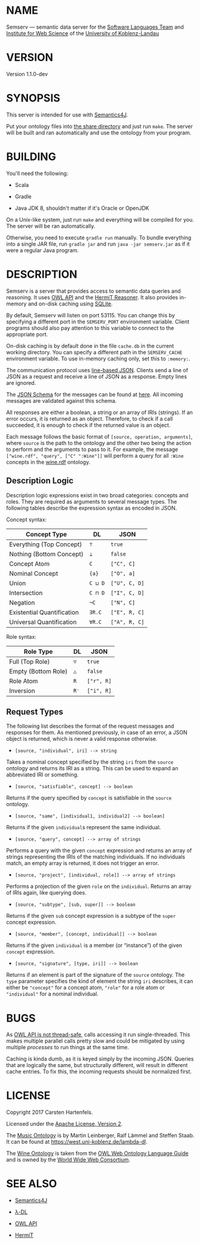 # NAME

Semserv — semantic data server for the [Software Languages Team](http://softlang.wikidot.com/) and [Institute for Web Science](https://west.uni-koblenz.de/lambda-dl) of the [University of Koblenz-Landau](https://www.uni-koblenz-landau.de/en/university-of-koblenz-landau)


# VERSION

Version 1.1.0-dev


# SYNOPSIS

This server is intended for use with
[Semantics4J](https://github.com/hartenfels/Semantics4J).

Put your ontology files into [the share directory](share) and just run `make`.
The server will be built and ran automatically and use the ontology from your
program.


# BUILDING

You'll need the following:

* Scala

* Gradle

* Java JDK 8, shouldn't matter if it's Oracle or OpenJDK

On a Unix-like system, just run `make` and everything will be compiled for you.
The server will be ran automatically.

Otherwise, you need to execute `gradle run` manually. To bundle everything into
a single JAR file, run `gradle jar` and run `java -jar semserv.jar` as if it
were a regular Java program.


# DESCRIPTION

Semserv is a server that provides access to semantic data queries and
reasoning. It uses [OWL API](http://owlapi.sourceforge.net/) and the [HermiT
Reasoner](http://www.hermit-reasoner.com/). It also provides in-memory and
on-disk caching using [SQLite](https://www.sqlite.org/).

By default, Semserv will listen on port 53115. You can change this by
specifying a different port in the `SEMSERV_PORT` environment variable. Client
programs should also pay attention to this variable to connect to the
appropriate port.

On-disk caching is by default done in the file `cache.db` in the current
working directory. You can specify a different path in the `SEMSERV_CACHE`
environment variable. To use in-memory caching only, set this to `:memory:`.

The communication protocol uses [line-based JSON](http://jsonlines.org/).
Clients send a line of JSON as a request and receive a line of JSON as a
response. Empty lines are ignored.

The [JSON Schema](http://json-schema.org/) for the messages can be found at
[here](src/main/resources/semserv.schema.json). All incoming messages are
validated against this schema.

All responses are either a boolean, a string or an array of IRIs (strings). If
an error occurs, it is returned as an object. Therefore, to check if a call
succeeded, it is enough to check if the returned value is an object.

Each message follows the basic format of `[source, operation, arguments]`,
where `source` is the path to the ontology and the other two being the action
to perform and the arguments to pass to it. For example, the message
`["wine.rdf", "query", ["C" ":Wine"]]` will perform a query for all `:Wine`
concepts in the [wine.rdf](share/wine.rdf) ontology.

## Description Logic

Description logic expressions exist in two broad categories: concepts and
roles. They are required as arguments to several message types. The following
tables describe the expression syntax as encoded in JSON.

Concept syntax:

| Concept Type               | DL      | JSON          |
| -------------------------- |-------- | ------------- |
| Everything (Top Concept)   | `⊤`     | `true`        |
| Nothing (Bottom Concept)   | `⊥`     | `false`       |
| Concept Atom               | `C`     | `["C", C]`    |
| Nominal Concept            | `{a}`   | `["O", a]`    |
| Union                      | `C ⊔ D` | `["U", C, D]` |
| Intersection               | `C ⊓ D` | `["I", C, D]` |
| Negation                   | `¬C`    | `["N", C]`    |
| Existential Quantification | `∃R.C`  | `["E", R, C]` |
| Universal Quantification   | `∀R.C`  | `["A", R, C]` |

Role syntax:

| Role Type           | DL   | JSON       |
| ------------------- |----- | ---------- |
| Full (Top Role)     | `▽`  | `true`     |
| Empty (Bottom Role) | `△`  | `false`    |
| Role Atom           | `R`  | `["r", R]` |
| Inversion           | `R⁻` | `["i", R]` |

## Request Types

The following list describes the format of the request messages and responses
for them. As mentioned previously, in case of an error, a JSON object is
returned, which is never a valid response otherwise.

* `[source, "individual", iri] --> string`

Takes a nominal concept specified by the string `iri` from the `source`
ontology and returns its IRI as a string. This can be used to expand an
abbreviated IRI or something.

* `[source, "satisfiable", concept] --> boolean`

Returns if the query specified by `concept` is satisfiable in the `source`
ontology.

* `[source, "same", [individual1, individual2] --> boolean]`

Returns if the given `individual`s represent the same individual.

* `[source, "query", concept] --> array of strings`

Performs a query with the given `concept` expression and returns an array of
strings representing the IRIs of the matching individuals. If no individuals
match, an empty array is returned, it does not trigger an error.

* `[source, "project", [individual, role]] --> array of strings`

Performs a projection of the given `role` on the `individual`. Returns an array
of IRIs again, like querying does.

* `[source, "subtype", [sub, super]] --> boolean`

Returns if the given `sub` concept expression is a subtype of the `super`
concept expression.

* `[source, "member", [concept, individual]] --> boolean`

Returns if the given `individual` is a member (or “instance”) of the given
`concept` expression.

* `[source, "signature", [type, iri]] --> boolean`

Returns if an element is part of the signature of the `source` ontology. The
`type` parameter specifies the kind of element the string `iri` describes, it
can either be `"concept"` for a concept atom, `"role"` for a role atom or
`"individual"` for a nominal individual.


# BUGS

As [OWL API is not
thread-safe](https://sourceforge.net/p/owlapi/mailman/message/26232558/), calls
accessing it run single-threaded. This makes multiple parallel calls pretty
slow and could be mitigated by using multiple *processes* to run things at the
same time.

Caching is kinda dumb, as it is keyed simply by the incoming JSON. Queries that
are logically the same, but structurally different, will result in different
cache entries. To fix this, the incoming requests should be normalized first.


# LICENSE

Copyright 2017 Carsten Hartenfels.

Licensed under the [Apache License, Version 2](LICENSE).

The [Music Ontology](share/music.rdf) is by Martin Leinberger, Ralf Lämmel and
Steffen Staab. It can be found at <https://west.uni-koblenz.de/lambda-dl>.

The [Wine Ontology](share/wine.rdf) is taken from the [OWL Web Ontology
Language Guide](https://www.w3.org/TR/owl-guide/) and is owned by the [World
Wide Web Consortium](https://www.w3.org/).


# SEE ALSO

* [Semantics4J](https://github.com/hartenfels/Semantics4J)

* [λ-DL](https://west.uni-koblenz.de/lambda-dl)

* [OWL API](http://owlapi.sourceforge.net/)

* [HermiT](http://www.hermit-reasoner.com/)

